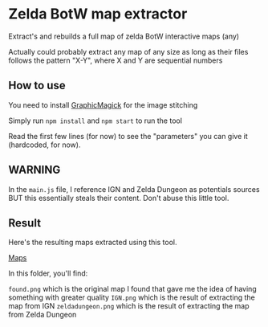 # Zelda BotW map extractor

Extract's and rebuilds a full map of zelda BotW interactive maps (any)

Actually could probably extract any map of any size as long as their files follows the pattern "X-Y", where X and Y are sequential numbers

## How to use

You need to install [GraphicMagick](http://www.graphicsmagick.org/) for the image stitching

Simply run `npm install` and `npm start` to run the tool

Read the first few lines (for now) to see the "parameters" you can give it (hardcoded, for now).


## WARNING

In the `main.js` file, I reference IGN and Zelda Dungeon as potentials sources BUT this essentially steals their content.
Don't abuse this little tool.

## Result

Here's the resulting maps extracted using this tool.

[Maps](https://drive.google.com/drive/folders/0B2SoDSVO9yJkWEhtN0NBWkNhTnc?usp=sharing)

In this folder, you'll find:
 
 `found.png` which is the original map I found that gave me the idea of having something with greater quality
 `IGN.png` which is the result of extracting the map from IGN
 `zeldadungeon.png` which is the result of extracting the map from Zelda Dungeon